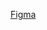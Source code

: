 
[Figma]([https://example.com](https://www.figma.com/board/67POL1H3T3LVlfZz44MPMX/Game-Jam-2025?node-id=0-1&p=f&t=UfpugeXQadDG7F8E-0))


